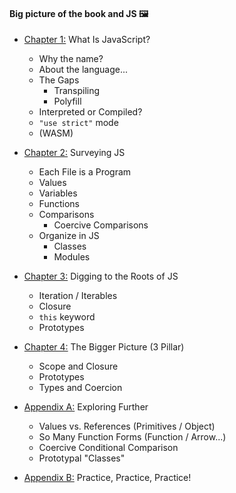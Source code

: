 #### Big picture of the book and JS 🖼

- [Chapter 1:](./ch1.md) What Is JavaScript?

  - Why the name?
  - About the language...
  - The Gaps
    - Transpiling
    - Polyfill
  - Interpreted or Compiled?
  - `"use strict"` mode
  - (WASM)

- [Chapter 2:](./ch2.md) Surveying JS
  - Each File is a Program
  - Values
  - Variables
  - Functions
  - Comparisons
    - Coercive Comparisons
  - Organize in JS
    - Classes
    - Modules
- [Chapter 3:](./ch3.md) Digging to the Roots of JS

  - Iteration / Iterables
  - Closure
  - `this` keyword
  - Prototypes

- [Chapter 4:](./ch4.md) The Bigger Picture (3 Pillar)

  - Scope and Closure
  - Prototypes
  - Types and Coercion

- [Appendix A:](./apA.md) Exploring Further

  - Values vs. References (Primitives / Object)
  - So Many Function Forms (Function / Arrow...)
  - Coercive Conditional Comparison
  - Prototypal "Classes"

- [Appendix B:](./apB.js) Practice, Practice, Practice!
